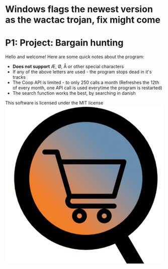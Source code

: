 # Windows flags the newest version as the wactac trojan, fix might come
# P1: Project: Bargain hunting
Hello and welcome!
Here are some quick notes about the program:
* **Does not support** Æ, Ø, Å or other special characters 
* If any of the above letters are used - the program stops dead in it's tracks
* The Coop API is limited - to only 250 calls a month (Refreshes the 12th of every month, one API call is used everytime the program is restarted)
* The search function works the best, by searching in danish

This software is licensed under the MIT license
![Bargain Hunting logo](BargainHuntingAppLogo.png)
